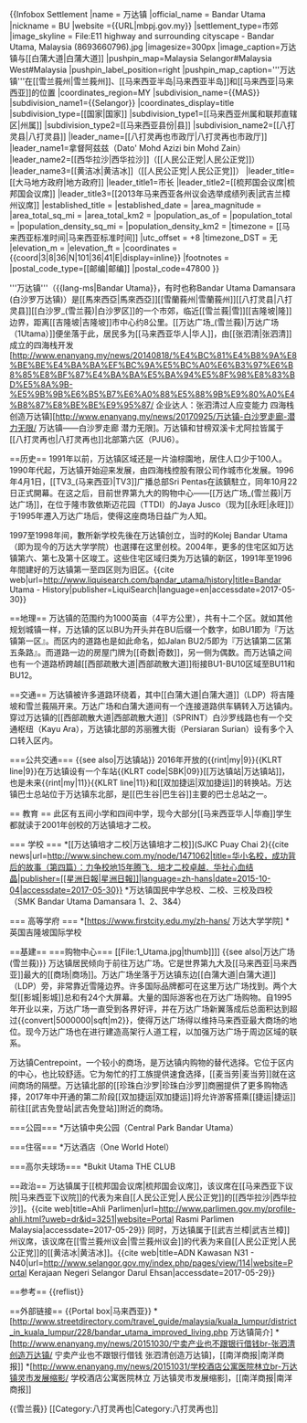 {{Infobox Settlement
|name = 万达镇
|official_name = Bandar Utama
|nickname = BU
|website                 ={{URL|mbpj.gov.my}}
|settlement_type=市郊
|image_skyline = File:E11 highway and surrounding cityscape - Bandar Utama, Malaysia (8693660796).jpg
|imagesize=300px
|image_caption=万达镇与[[白蒲大道|白蒲大道]]
|pushpin_map=Malaysia Selangor#Malaysia West#Malaysia
|pushpin_label_position=right
|pushpin_map_caption='''万达镇'''在[[雪兰莪州|雪兰莪州]]、[[马来西亚半岛|马来西亚半岛]]和[[马来西亚|马来西亚]]的位置
|coordinates_region=MY
|subdivision_name={{MAS}}
|subdivision_name1={{Selangor}}
|coordinates_display=title
|subdivision_type=[[国家|国家]]
|subdivision_type1=[[马来西亚州属和联邦直辖区|州属]]
|subdivision_type2=[[马来西亚县份|县]]
|subdivision_name2=[[八打灵县|八打灵县]]
|leader_name=[[八打灵再也市政厅|八打灵再也市政厅]]
|leader_name1=拿督阿兹兹（Dato' Mohd Azizi bin Mohd Zain）
|leader_name2=[[西华拉沙|西华拉沙]]（[[人民公正党|人民公正党]]）
|leader_name3=[[黄洁冰|黄洁冰]]（[[人民公正党|人民公正党]]）
|leader_title=[[大马地方政府|地方政府]]
|leader_title1=市长
|leader_title2=[[梳邦国会议席|梳邦国会议席]]
|leader_title3=[[2013年马来西亚各州议会选举成绩列表|武吉兰樟州议席]]
|established_title = 
|established_date = 
|area_magnitude =
|area_total_sq_mi  =
|area_total_km2 = 
|population_as_of = 
|population_total = 
|population_density_sq_mi =
|population_density_km2 =
|timezone = [[马来西亚标准时间|马来西亚标准时间]]
|utc_offset = +8
|timezone_DST = 无
|elevation_m =
|elevation_ft =
|coordinates       = {{coord|3|8|36|N|101|36|41|E|display=inline}}
|footnotes =
|postal_code_type=[[邮编|邮编]]
|postal_code=47800
}}

'''万达镇'''（{{lang-ms|Bandar Utama}}，有时也称Bandar Utama Damansara (白沙罗万达镇)）是[[馬來西亞|馬來西亞]][[雪蘭莪州|雪蘭莪州]][[八打灵县|八打灵县]][[白沙罗_(雪兰莪)|白沙罗区]]的一个市郊，临近[[雪兰莪|雪]][[吉隆坡|隆]]边界，距离[[吉隆坡|吉隆坡]]市中心约8公里。[[万达广场_(雪兰莪)|万达广场（1Utama）]]便坐落于此，居民多为[[马来西亚华人|华人]]，由[[张泗清|张泗清]]成立的四海栈开发<ref>[http://www.enanyang.my/news/20140818/%E4%BC%81%E4%B8%9A%E8%BE%BE%E4%BA%BA%EF%BC%9A%E5%BC%A0%E6%B3%97%E6%B8%85%E8%BF%87%E4%BA%BA%E5%BA%94%E5%8F%98%E8%83%BD%E5%8A%9B-%E5%9B%9B%E6%B5%B7%E6%A0%88%E5%88%9B%E9%80%A0%E4%B8%87%E8%BE%BE%E9%95%87/ 企业达人：张泗清过人应变能力 四海栈创造万达镇]</ref><ref>[http://www.enanyang.my/news/20170925/万达镇-白沙罗走廊-潜力无限/ 万达镇——白沙罗走廊 潜力无限]</ref>。万达镇和甘榜双溪卡尤阿拉皆属于[[八打灵再也|八打灵再也]]北部第六区（PJU6）。

==历史==
1991年以前，万达镇区域还是一片油棕園地，居住人口少于100人。1990年代起，万达镇开始迎来发展，由四海栈控股有限公司作城市化发展。1996年4月1日，[[TV3_(马来西亚)|TV3]]广播总部Sri Pentas在該鎮駐立，同年10月22日正式開幕。在这之后，目前世界第九大的购物中心——[[万达广场_(雪兰莪)|万达广场]]，在位于隆市敦依斯迈花园（TTDI）的Jaya Jusco（现为[[永旺|永旺]]）于1995年遷入万达广场后，使得这座商场日益广为人知。

1997至1998年间，數所新学校先後在万达镇创立，当时的Kolej Bandar Utama（即为现今的万达大学学院）也選擇在这里创校。2004年，更多的住宅区如万达镇第六、第七及第十区竣工。这些住宅区域归类为万达镇的新区，1991年至1996年間建好的万达镇第一至四区则为旧区。<ref name="bandar_utama_history">{{cite web|url=http://www.liquisearch.com/bandar_utama/history|title=Bandar Utama - History|publisher=LiquiSearch|language=en|accessdate=2017-05-30}}</ref>

==地理==
万达镇的范围约为1000英亩（4平方公里），共有十二个区。就如其他规划城镇一样，万达镇的区以BU为开头并在BU后缀一个数字，如BU1即为『万达镇第一区』。而区内的道路也是如此命名，如Jalan BU2/5即为『万达镇第二区第五条路』。而道路一边的房屋门牌为[[奇数|奇数]]，另一侧为偶数。而万达镇之间也有一个道路桥跨越[[西部疏散大道|西部疏散大道]]衔接BU1-BU10区域至BU11和BU12。<ref name="bandar_utama_history"/>

==交通==
万达镇被许多道路环绕着，其中[[白蒲大道|白蒲大道]]（LDP）将吉隆坡和雪兰莪隔开来。万达广场和白蒲大道间有一个连接道路供车辆转入万达镇内。穿过万达镇的[[西部疏散大道|西部疏散大道]]（SPRINT）白沙罗线路也有一个交通枢纽（Kayu Ara），万达镇北部的苏丽雅大街（Persiaran Surian）设有多个入口转入区内。<ref name="bandar_utama_history"/>

===公共交通===
{{see also|万达镇站}}
2016年开放的{{rint|my|9}}{{KLRT line|9}}在万达镇设有一个车站{{KLRT code|SBK|09}}[[万达镇站|万达镇站]]，也是未来{{rint|my|11}}{{KLRT line|11}}和[[双加捷运|双加捷运]]的转换站。万达镇巴士总站位于万达镇东北部，是[[巴生谷|巴生谷]]主要的巴士总站之一。

== 教育 ==
此区有五间小学和四间中学，现今大部分[[马来西亚华人|华裔]]学生都就读于2001年创校的万达镇培才二校。

=== 学校 ===
*[[万达镇培才二校|万达镇培才二校]](SJKC Puay Chai 2)<ref name="sinchew">{{cite news|url=http://www.sinchew.com.my/node/1471062|title=华小名校，成功背后的故事（第四篇）：力争校地15年腾飞．培才二校卓越．华社心血结晶|publisher=[[星洲日報|星洲日報]]|language=zh-hans|date=2015-10-04|accessdate=2017-05-30}}</ref>
*万达镇国民中学总校、二校、三校及四校（SMK Bandar Utama Damansara 1、2、3&4）

=== 高等学府 ===
*[https://www.firstcity.edu.my/zh-hans/ 万达大学学院]
*英国吉隆坡国际学校

==基建==
===购物中心===
[[File:1_Utama.jpg|thumb]]]]
{{see also|万达广场 (雪兰莪)}}
万达镇居民倾向于前往万达广场。它是世界第九大及[[马来西亚|马来西亚]]最大的[[商场|商场]]。万达广场坐落于万达镇东边[[白蒲大道|白蒲大道]]（LDP）旁，非常靠近雪隆边界。许多国际品牌都可在这里万达广场找到。两个大型[[影城|影城]]总和有24个大屏幕。大量的国际游客也在万达广场购物。自1995年开业以来，万达广场一直受到各界好评，并在万达广场新翼落成后总面积达到超过{{convert|5000000|sqft|m2}}，使得万达广场得以维持马来西亚最大商场的地位。现今万达广场也在进行建造高架行人道工程，以加强万达广场于周边区域的联系。

万达镇Centrepoint，一个较小的商场，是万达镇内购物的替代选择。它位于区内的中心，也比较舒适。它为匆忙的打工族提供速食选择，[[麦当劳|麦当劳]]就在这间商场的隔壁。万达镇北部的[[珍珠白沙罗|珍珠白沙罗]]商圈提供了更多购物选择，2017年中开通的第二阶段[[双加捷运|双加捷运]]将允许游客搭乘[[捷运|捷运]]前往[[武吉免登站|武吉免登站]]附近的商场。

===公园===
*万达镇中央公园（Central Park Bandar Utama）

===住宿===
*万达酒店（One World Hotel）

===高尔夫球场===
*Bukit Utama THE CLUB

==政治==
万达镇属于[[梳邦国会议席|梳邦国会议席]]，该议席在[[马来西亚下议院|马来西亚下议院]]的代表为来自[[人民公正党|人民公正党]]的[[西华拉沙|西华拉沙]]。<ref>{{cite web|title=Ahli Parlimen|url=http://www.parlimen.gov.my/profile-ahli.html?uweb=dr&id=3251|website=Portal Rasmi Parlimen Malaysia|accessdate=2017-05-29}}</ref>
同时，万达镇属于[[武吉兰樟|武吉兰樟]]州议席，该议席在[[雪兰莪州议会|雪兰莪州议会]]的代表为来自[[人民公正党|人民公正党]]的[[黄洁冰|黄洁冰]]。<ref>{{cite web|title=ADN Kawasan N31 - N40|url=http://www.selangor.gov.my/index.php/pages/view/114|website=Portal Kerajaan Negeri Selangor Darul Ehsan|accessdate=2017-05-29}}</ref>

==参考==
{{reflist}}

==外部链接==
{{Portal box|马来西亚}}
*[http://www.streetdirectory.com/travel_guide/malaysia/kuala_lumpur/district_in_kuala_lumpur/228/bandar_utama_improved_living.php 万达镇简介]
*[http://www.enanyang.my/news/20151030/宁卖产业也不跟银行借钱br-张泗清创造万达镇/ 宁卖产业也不跟银行借钱 张泗清创造万达镇]，[[南洋商报|南洋商报]]
*[http://www.enanyang.my/news/20151031/学校酒店公寓医院林立br-万达镇灵市发展缩影/ 学校酒店公寓医院林立 万达镇灵市发展缩影]，[[南洋商报|南洋商报]]

{{雪兰莪}}
[[Category:八打灵再也|Category:八打灵再也]]